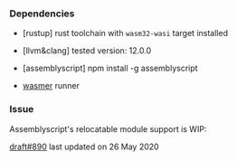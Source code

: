 ### Dependencies

- [rustup] rust toolchain with `wasm32-wasi` target installed

- [llvm&clang] tested version: 12.0.0

- [assemblyscript] npm install -g assemblyscript

- [wasmer](https://github.com/wasmerio/wasmer) runner

### Issue

Assemblyscript's relocatable module support is WIP:

[draft#890](https://github.com/AssemblyScript/assemblyscript/pull/890) last updated on 26 May 2020
